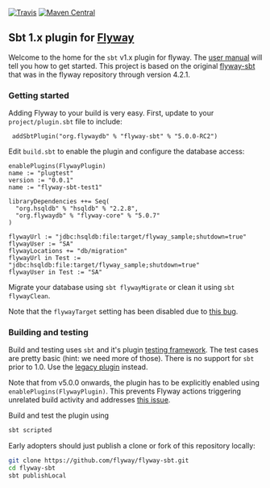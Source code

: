 
[![Travis](https://img.shields.io/travis/flyway/flyway-sbt.svg)](https://travis-ci.org/flyway/flyway-sbt)
[![Maven Central](https://img.shields.io/maven-central/v/io.github.davidmweber/flyway-sbt.svg)](https://search.maven.org/#search%7Cga%7C1%7Cg%3A%22io.github.davidmweber%22%20AND%20a%3A%22flyway-sbt%22)

## Sbt 1.x plugin for [Flyway](https://flywaydb.org)

Welcome to the home for the `sbt` v1.x plugin for flyway. The [user manual](https://davidmweber.github.io/flyway-sbt-docs/)
will tell you how to get started. This project is based on the original 
[flyway-sbt](https://github.com/flyway/flyway/tree/flyway-4.2.0/flyway-sbt) that was in the flyway repository through 
version 4.2.1.

### Getting started
Adding Flyway to your build is very easy. First, update to your `project/plugin.sbt` file to include:
```sbtshell
 addSbtPlugin("org.flywaydb" % "flyway-sbt" % "5.0.0-RC2")
```

Edit `build.sbt` to enable the plugin and configure the database access:
```sbtshell
enablePlugins(FlywayPlugin)
name := "plugtest"
version := "0.0.1"
name := "flyway-sbt-test1"

libraryDependencies ++= Seq(
  "org.hsqldb" % "hsqldb" % "2.2.8",
  "org.flywaydb" % "flyway-core" % "5.0.7"
)

flywayUrl := "jdbc:hsqldb:file:target/flyway_sample;shutdown=true"
flywayUser := "SA"
flywayLocations += "db/migration"
flywayUrl in Test := "jdbc:hsqldb:file:target/flyway_sample;shutdown=true"
flywayUser in Test := "SA"

```

Migrate your database using `sbt flywayMigrate` or clean it using `sbt flywayClean`.

Note that the `flywayTarget` setting has been disabled due to [this bug](https://github.com/flyway/flyway/issues/1919).

### Building and testing
Build and testing uses `sbt` and it's plugin [testing framework](http://www.scala-sbt.org/1.x/docs/Testing-sbt-plugins.html). 
The test cases are pretty basic (hint: we need more of those). There is no support for `sbt` prior to 1.0. Use the 
[legacy plugin](https://github.com/flyway/flyway/tree/master/flyway-sbt) instead.

Note that from v5.0.0 onwards, the plugin has to be explicitly enabled using `enablePlugins(FlywayPlugin)`. This prevents
Flyway actions triggering unrelated build activity and addresses [this issue](https://github.com/flyway/flyway/issues/1329).

Build and test the plugin using

```bash
sbt scripted
```

Early adopters should just publish a clone or fork of this repository locally:
```bash
git clone https://github.com/flyway/flyway-sbt.git
cd flyway-sbt
sbt publishLocal
```

